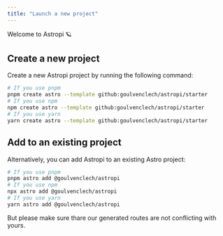 ```yaml
---
title: "Launch a new project"
---
```


Welcome to Astropi 🪐

## Create a new project

Create a new Astropi project by running the following command:

```bash
# If you use pnpm
pnpm create astro --template github:goulvenclech/astropi/starter
# If you use npm
npm create astro --template github:goulvenclech/astropi/starter
# If you use yarn
yarn create astro --template github:goulvenclech/astropi/starter
```

## Add to an existing project 

Alternatively, you can add Astropi to an existing Astro project:

```bash
# If you use pnpm
pnpm astro add @goulvenclech/astropi
# If you use npm
npx astro add @goulvenclech/astropi
# If you use yarn
yarn astro add @goulvenclech/astropi
```

But please make sure thare our generated routes are not conflicting with yours.
